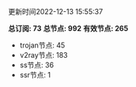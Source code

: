 更新时间2022-12-13 15:55:37

**总订阅: 73**
**总节点: 992**
**有效节点: 265**
- trojan节点: 45
- v2ray节点: 183
- ss节点: 36
- ssr节点: 1
